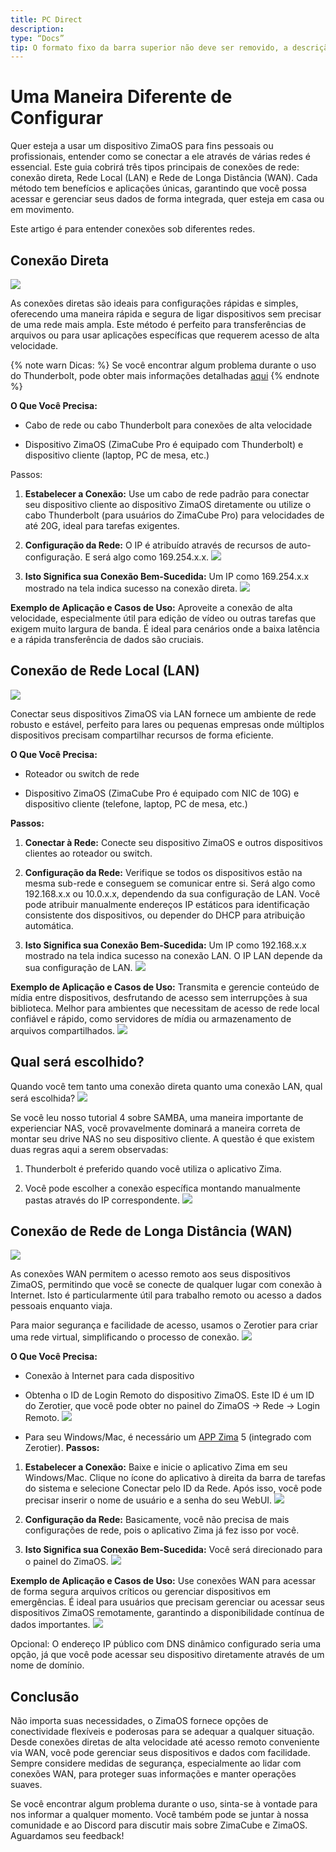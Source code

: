 ```yaml
---
title: PC Direct
description:
type: “Docs”
tip: O formato fixo da barra superior não deve ser removido, a descrição é para o artigo, não preenchendo, será cortado o texto do início do artigo
---
```

# Uma Maneira Diferente de Configurar
Quer esteja a usar um dispositivo ZimaOS para fins pessoais ou profissionais, entender como se conectar a ele através de várias redes é essencial. Este guia cobrirá três tipos principais de conexões de rede: conexão direta, Rede Local (LAN) e Rede de Longa Distância (WAN). Cada método tem benefícios e aplicações únicas, garantindo que você possa acessar e gerenciar seus dados de forma integrada, quer esteja em casa ou em movimento.

Este artigo é para entender conexões sob diferentes redes.

## Conexão Direta
![](https://manage.icewhale.io/api/static/docs/1726131286208_image.png)

As conexões diretas são ideais para configurações rápidas e simples, oferecendo uma maneira rápida e segura de ligar dispositivos sem precisar de uma rede mais ampla. Este método é perfeito para transferências de arquivos ou para usar aplicações específicas que requerem acesso de alta velocidade.

{% note warn Dicas: %}
Se você encontrar algum problema durante o uso do Thunderbolt, pode obter mais informações detalhadas [aqui](/zimacube/Connecting-ZimaCube-via-Thunderbolt.html)
{% endnote %}

**O Que Você Precisa:**

* Cabo de rede ou cabo Thunderbolt para conexões de alta velocidade

* Dispositivo ZimaOS (ZimaCube Pro é equipado com Thunderbolt) e dispositivo cliente (laptop, PC de mesa, etc.)

Passos:

1. **Estabelecer a Conexão:** Use um cabo de rede padrão para conectar seu dispositivo cliente ao dispositivo ZimaOS diretamente ou utilize o cabo Thunderbolt (para usuários do ZimaCube Pro) para velocidades de até 20G, ideal para tarefas exigentes.

2. **Configuração da Rede:** O IP é atribuído através de recursos de auto-configuração. E será algo como 169.254.x.x.
![](https://manage.icewhale.io/api/static/docs/1726131302533_image.png)

3. **Isto Significa sua Conexão Bem-Sucedida:** Um IP como 169.254.x.x mostrado na tela indica sucesso na conexão direta.
![](https://manage.icewhale.io/api/static/docs/1726131333502_image.png)

**Exemplo de Aplicação e Casos de Uso:** Aproveite a conexão de alta velocidade, especialmente útil para edição de vídeo ou outras tarefas que exigem muito largura de banda. É ideal para cenários onde a baixa latência e a rápida transferência de dados são cruciais.


## Conexão de Rede Local (LAN)
![](https://manage.icewhale.io/api/static/docs/1726131416246_image.png)

Conectar seus dispositivos ZimaOS via LAN fornece um ambiente de rede robusto e estável, perfeito para lares ou pequenas empresas onde múltiplos dispositivos precisam compartilhar recursos de forma eficiente.

**O Que Você Precisa:**

* Roteador ou switch de rede

* Dispositivo ZimaOS (ZimaCube Pro é equipado com NIC de 10G) e dispositivo cliente (telefone, laptop, PC de mesa, etc.)

**Passos:**

1. **Conectar à Rede:** Conecte seu dispositivo ZimaOS e outros dispositivos clientes ao roteador ou switch.

2. **Configuração da Rede:** Verifique se todos os dispositivos estão na mesma sub-rede e conseguem se comunicar entre si. Será algo como 192.168.x.x ou 10.0.x.x, dependendo da sua configuração de LAN. Você pode atribuir manualmente endereços IP estáticos para identificação consistente dos dispositivos, ou depender do DHCP para atribuição automática.

3. **Isto Significa sua Conexão Bem-Sucedida:** Um IP como 192.168.x.x mostrado na tela indica sucesso na conexão LAN. O IP LAN depende da sua configuração de LAN.
![](https://manage.icewhale.io/api/static/docs/1726131462130_image.png)

**Exemplo de Aplicação e Casos de Uso:** Transmita e gerencie conteúdo de mídia entre dispositivos, desfrutando de acesso sem interrupções à sua biblioteca. Melhor para ambientes que necessitam de acesso de rede local confiável e rápido, como servidores de mídia ou armazenamento de arquivos compartilhados.
![](https://manage.icewhale.io/api/static/docs/1726131473384_image.png)

## Qual será escolhido?
Quando você tem tanto uma conexão direta quanto uma conexão LAN, qual será escolhida?
![](https://manage.icewhale.io/api/static/docs/1726131488677_image.png)

Se você leu nosso tutorial 4 sobre SAMBA, uma maneira importante de experienciar NAS, você provavelmente dominará a maneira correta de montar seu drive NAS no seu dispositivo cliente. A questão é que existem duas regras aqui a serem observadas:

1. Thunderbolt é preferido quando você utiliza o aplicativo Zima.

2. Você pode escolher a conexão específica montando manualmente pastas através do IP correspondente.
![](https://manage.icewhale.io/api/static/docs/1726131521116_image.png)

## Conexão de Rede de Longa Distância (WAN)
![](https://manage.icewhale.io/api/static/docs/1726131531121_image.png)

As conexões WAN permitem o acesso remoto aos seus dispositivos ZimaOS, permitindo que você se conecte de qualquer lugar com conexão à Internet. Isto é particularmente útil para trabalho remoto ou acesso a dados pessoais enquanto viaja.

Para maior segurança e facilidade de acesso, usamos o Zerotier para criar uma rede virtual, simplificando o processo de conexão.
![](https://manage.icewhale.io/api/static/docs/1726131539225_image.png)

**O Que Você Precisa:**

* Conexão à Internet para cada dispositivo

* Obtenha o ID de Login Remoto do dispositivo ZimaOS. Este ID é um ID do Zerotier, que você pode obter no painel do ZimaOS → Rede → Login Remoto.
![](https://manage.icewhale.io/api/static/docs/1726131699787_image.png)

* Para seu Windows/Mac, é necessário um [APP Zima](https://find.zimaspace.com) 5 (integrado com Zerotier).
**Passos:**

1. **Estabelecer a Conexão:** Baixe e inicie o aplicativo Zima em seu Windows/Mac. Clique no ícone do aplicativo à direita da barra de tarefas do sistema e selecione Conectar pelo ID da Rede. Após isso, você pode precisar inserir o nome de usuário e a senha do seu WebUI.
![](https://manage.icewhale.io/api/static/docs/1726131911735_image.png)

2. **Configuração da Rede:** Basicamente, você não precisa de mais configurações de rede, pois o aplicativo Zima já fez isso por você.

3. **Isto Significa sua Conexão Bem-Sucedida:** Você será direcionado para o painel do ZimaOS.
![](https://manage.icewhale.io/api/static/docs/1726131933130_image.png)

**Exemplo de Aplicação e Casos de Uso:** Use conexões WAN para acessar de forma segura arquivos críticos ou gerenciar dispositivos em emergências. É ideal para usuários que precisam gerenciar ou acessar seus dispositivos ZimaOS remotamente, garantindo a disponibilidade contínua de dados importantes.
![](https://manage.icewhale.io/api/static/docs/1726131946008_image.png)

Opcional: O endereço IP público com DNS dinâmico configurado seria uma opção, já que você pode acessar seu dispositivo diretamente através de um nome de domínio.

## Conclusão
Não importa suas necessidades, o ZimaOS fornece opções de conectividade flexíveis e poderosas para se adequar a qualquer situação. Desde conexões diretas de alta velocidade até acesso remoto conveniente via WAN, você pode gerenciar seus dispositivos e dados com facilidade. Sempre considere medidas de segurança, especialmente ao lidar com conexões WAN, para proteger suas informações e manter operações suaves.

Se você encontrar algum problema durante o uso, sinta-se à vontade para nos informar a qualquer momento. Você também pode se juntar à nossa comunidade e ao Discord para discutir mais sobre ZimaCube e ZimaOS. Aguardamos seu feedback!